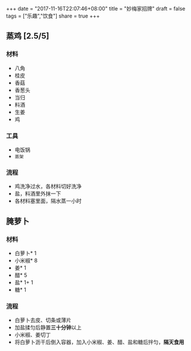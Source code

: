 +++
date = "2017-11-16T22:07:46+08:00"
title = "妙梅家招牌"
draft = false
tags = ["乐趣","饮食"]
share = true
+++


## 蒸鸡 [2.5/5]

### 材料
- 八角
- 桂皮
- 香菇
- 香葱头
- 当归
- 料酒
- 生姜
- 鸡

### 工具
- 电饭锅
- `蒸架`

### 流程
- 鸡洗净过水，各材料切好洗净
- 盐，料酒里外抹一下
- 各材料塞里面，隔水蒸一小时


## 腌萝卜
### 材料
- 白萝卜* 1
- 小米椒* 8
- 姜* 1
- 醋* 5
- 盐* 1+ 1
- 糖* 1

### 流程
- 白萝卜去皮、切条或薄片
- 加盐揉匀后静置**三十分钟**以上
- 小米椒、姜切丁
- 将白萝卜沥干后倒入容器，加入小米椒、姜、醋、盐和糖后拌匀，**隔天食用**

